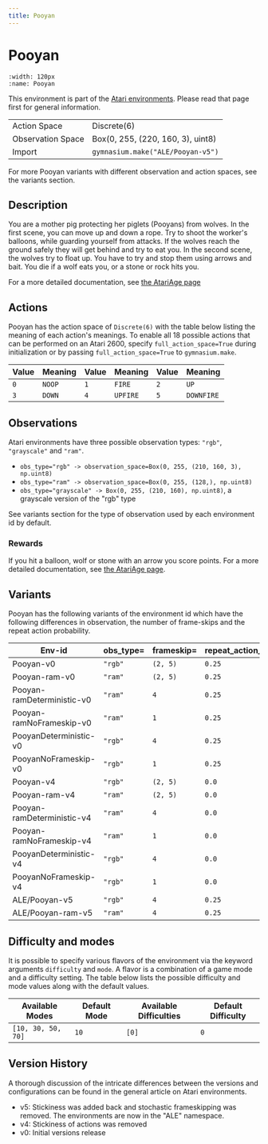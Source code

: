 ```yaml
---
title: Pooyan
---
```


# Pooyan

```{figure} ../../_static/videos/atari/pooyan.gif
:width: 120px
:name: Pooyan
```

This environment is part of the <a href='..'>Atari environments</a>. Please read that page first for general information.

|   |   |
|---|---|
| Action Space | Discrete(6) |
| Observation Space | Box(0, 255, (220, 160, 3), uint8) |
| Import | `gymnasium.make("ALE/Pooyan-v5")` |

For more Pooyan variants with different observation and action spaces, see the variants section.

## Description

You are a mother pig protecting her piglets (Pooyans) from wolves. In the first scene, you can move up and down a rope. Try to shoot the worker's balloons, while guarding yourself from attacks. If the wolves reach the ground safely they will get behind and try to eat you. In the second scene, the wolves try to float up. You have to try and stop them using arrows and bait. You die if a wolf eats you, or a stone or rock hits you.

For a more detailed documentation, see [the AtariAge page](https://atariage.com/manual_html_page.php?SoftwareLabelID=372)

## Actions

Pooyan has the action space of `Discrete(6)` with the table below listing the meaning of each action's meanings.
To enable all 18 possible actions that can be performed on an Atari 2600, specify `full_action_space=True` during
initialization or by passing `full_action_space=True` to `gymnasium.make`.

| Value   | Meaning   | Value   | Meaning   | Value   | Meaning    |
|---------|-----------|---------|-----------|---------|------------|
| `0`     | `NOOP`    | `1`     | `FIRE`    | `2`     | `UP`       |
| `3`     | `DOWN`    | `4`     | `UPFIRE`  | `5`     | `DOWNFIRE` |

## Observations

Atari environments have three possible observation types: `"rgb"`, `"grayscale"` and `"ram"`.

- `obs_type="rgb" -> observation_space=Box(0, 255, (210, 160, 3), np.uint8)`
- `obs_type="ram" -> observation_space=Box(0, 255, (128,), np.uint8)`
- `obs_type="grayscale" -> Box(0, 255, (210, 160), np.uint8)`, a grayscale version of the "rgb" type

See variants section for the type of observation used by each environment id by default.

### Rewards

If you hit a balloon, wolf or stone with an arrow you score points.
For a more detailed documentation, see [the AtariAge page](https://atariage.com/manual_html_page.php?SoftwareLabelID=372).


## Variants

Pooyan has the following variants of the environment id which have the following differences in observation,
the number of frame-skips and the repeat action probability.

| Env-id                     | obs_type=   | frameskip=   | repeat_action_probability=   |
|----------------------------|-------------|--------------|------------------------------|
| Pooyan-v0                  | `"rgb"`     | `(2, 5)`     | `0.25`                       |
| Pooyan-ram-v0              | `"ram"`     | `(2, 5)`     | `0.25`                       |
| Pooyan-ramDeterministic-v0 | `"ram"`     | `4`          | `0.25`                       |
| Pooyan-ramNoFrameskip-v0   | `"ram"`     | `1`          | `0.25`                       |
| PooyanDeterministic-v0     | `"rgb"`     | `4`          | `0.25`                       |
| PooyanNoFrameskip-v0       | `"rgb"`     | `1`          | `0.25`                       |
| Pooyan-v4                  | `"rgb"`     | `(2, 5)`     | `0.0`                        |
| Pooyan-ram-v4              | `"ram"`     | `(2, 5)`     | `0.0`                        |
| Pooyan-ramDeterministic-v4 | `"ram"`     | `4`          | `0.0`                        |
| Pooyan-ramNoFrameskip-v4   | `"ram"`     | `1`          | `0.0`                        |
| PooyanDeterministic-v4     | `"rgb"`     | `4`          | `0.0`                        |
| PooyanNoFrameskip-v4       | `"rgb"`     | `1`          | `0.0`                        |
| ALE/Pooyan-v5              | `"rgb"`     | `4`          | `0.25`                       |
| ALE/Pooyan-ram-v5          | `"ram"`     | `4`          | `0.25`                       |

## Difficulty and modes

It is possible to specify various flavors of the environment via the keyword arguments `difficulty` and `mode`.
A flavor is a combination of a game mode and a difficulty setting. The table below lists the possible difficulty and mode values
along with the default values.

| Available Modes    | Default Mode   | Available Difficulties   | Default Difficulty   |
|--------------------|----------------|--------------------------|----------------------|
| `[10, 30, 50, 70]` | `10`           | `[0]`                    | `0`                  |

## Version History

A thorough discussion of the intricate differences between the versions and configurations can be found in the general article on Atari environments.

* v5: Stickiness was added back and stochastic frameskipping was removed. The environments are now in the "ALE" namespace.
* v4: Stickiness of actions was removed
* v0: Initial versions release
